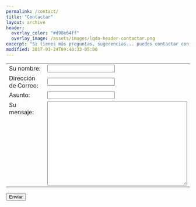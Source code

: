 ```yaml
---
permalink: /contact/
title: "Contactar"
layout: archive
header:
  overlay_color: "#d98e64ff"
  overlay_image: /assets/images/lqda-header-contactar.png
excerpt: "Si tienes más preguntas, sugerencias... puedes contactar con nosotros"
modified: 2017-01-24T09:40:33-05:00
---
```


<form action="https://formspree.io/libreqda@listas.softwarelibre.edu.uy" method="POST">
  <table width="75%">
    <tr>
      <td>
        Su nombre:
      </td>
      <td>
        <input type="text" name="name">
      </td>
    </tr>
    <tr>
    <td>
    Dirección de Correo:
    </td>
    <td>
    <input type="email" name="_replyto">
    </td>
    </tr>
    <tr>
      <td>
        Asunto:
      </td>
      <td>
        <input type="text" name="_subject" />
      </td>
    </tr>
    <tr>
    <td style="vertical-align:top">
      Su mensaje:
    </td>
    <td valign="top">
      <textarea name="comment" rows="15" cols="45"></textarea>
    </td>
    </tr>
  </table>
    <input type="submit" value="Enviar">
    <input type="text" name="_gotcha" style="display:none" />
    <input type="hidden" name="_next" value="/about/" />
</form>

